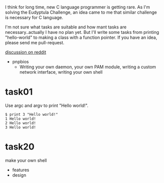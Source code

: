 I think for long time, new C language programmer is getting rare.
As I'm solving the Eudyptula Challenge, an idea came to me that similar challenge is necessary for C language.

I'm not sure what tasks are suitable and how mant tasks are necessary..actually I have no plan yet.
But I'll write some tasks from printing "hello-world" to making a class with a function pointer.
If you have an idea, please send me pull-request.

[discussion on reddit](https://www.reddit.com/r/linuxdev/comments/5r8k6g/new_service_like_the_eudyptula_challenge/)
* pnpbios
  * Writing your own daemon, your own PAM module, writing a custom network interface, writing your own shell

# task01

Use argc and argv to print "Hello world!".

```
$ print 3 "Hello world!"
1 Hello world!
2 Hello world!
3 Hello world!
```

# task20

make your own shell
* features
* design

